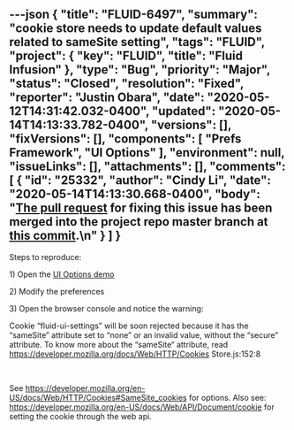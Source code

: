 ---json
{
  "title": "FLUID-6497",
  "summary": "cookie store needs to update default values related to sameSite setting",
  "tags": "FLUID",
  "project": {
    "key": "FLUID",
    "title": "Fluid Infusion"
  },
  "type": "Bug",
  "priority": "Major",
  "status": "Closed",
  "resolution": "Fixed",
  "reporter": "Justin Obara",
  "date": "2020-05-12T14:31:42.032-0400",
  "updated": "2020-05-14T14:13:33.782-0400",
  "versions": [],
  "fixVersions": [],
  "components": [
    "Prefs Framework",
    "UI Options"
  ],
  "environment": null,
  "issueLinks": [],
  "attachments": [],
  "comments": [
    {
      "id": "25332",
      "author": "Cindy Li",
      "date": "2020-05-14T14:13:30.668-0400",
      "body": "[The pull request](https://github.com/fluid-project/infusion/pull/988) for fixing this issue has been merged into the project repo master branch at [this commit](https://github.com/fluid-project/infusion/commit/d33f91961f246c638e333be6b7cddce8fc35e687).\n"
    }
  ]
}
---
Steps to reproduce:

1\) Open the [UI Options demo](https://build.fluidproject.org/infusion/demos/uiOptions/)

2\) Modify the preferences

3\) Open the browser console and notice the warning:

Cookie “fluid-ui-settings” will be soon rejected because it has the “sameSite” attribute set to “none” or an invalid value, without the “secure” attribute. To know more about the “sameSite“ attribute, read <https://developer.mozilla.org/docs/Web/HTTP/Cookies> Store.js:152:8

 

See <https://developer.mozilla.org/en-US/docs/Web/HTTP/Cookies#SameSite_cookies> for options. Also see: <https://developer.mozilla.org/en-US/docs/Web/API/Document/cookie> for setting the cookie through the web api.

 

 

        